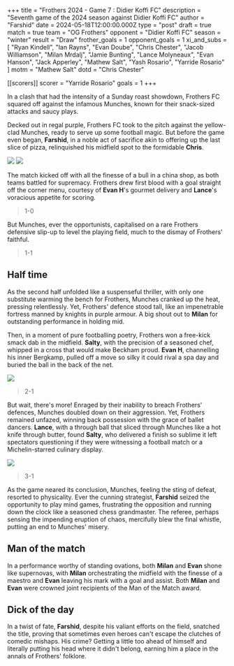 +++
title = "Frothers 2024 - Game 7 : Didier Koffi FC"
description = "Seventh game of the 2024 season against Didier Koffi FC"
author = "Farshid"
date = 2024-05-18T12:00:00.000Z
type = "post"
draft = true
match = true
team = "OG Frothers"
opponent = "Didier Koffi FC"
season = "winter"
result = "Draw"
frother_goals = 1
opponent_goals = 1
xi_and_subs = [
  "Ryan Kindell",
  "Ian Rayns",
  "Evan Doube",
  "Chris Chester",
  "Jacob Williamson",
  "Milan Mrdalj",
  "Jamie Bunting",
  "Lance Molyneaux",
  "Evan Hanson",
  "Jack Apperley",
  "Mathew Salt",
  "Yash Rosario",
  "Yarride Rosario"
]
motm = "Mathew Salt"
dotd = "Chris Chester"

[[scorers]]
scorer = "Yarride Rosario"
goals = 1
+++

In a clash that had the intensity of a Sunday roast showdown, Frothers FC squared off against the infamous Munches, known for their snack-sized attacks and saucy plays.

Decked out in regal purple, Frothers FC took to the pitch against the yellow-clad Munches, ready to serve up some football magic. But before the game even began, **Farshid**, in a noble act of sacrifice akin to offering up the last slice of pizza, relinquished his midfield spot to the formidable **Chris**.

![](https://media.giphy.com/media/v1.Y2lkPTc5MGI3NjExd2ExYXR2Z3pnNHQ3MjlpM2xobmg3bHoyaGM1OWE4cGZ6M252ZnZxcSZlcD12MV9pbnRlcm5hbF9naWZfYnlfaWQmY3Q9Zw/NvgGirQQNK2uk/giphy.gif)
![](https://media.giphy.com/media/v1.Y2lkPTc5MGI3NjExZmU4aHhsc3lxdng3dzN1YmNwaDExbnVqbmpkZ3RxZGp1bzRrZ2M1ayZlcD12MV9pbnRlcm5hbF9naWZfYnlfaWQmY3Q9Zw/ReA9i4JgN2DWo/giphy.gif)

The match kicked off with all the finesse of a bull in a china shop, as both teams battled for supremacy. Frothers drew first blood with a goal straight off the corner menu, courtesy of **Evan H**'s gourmet delivery and **Lance**'s voracious appetite for scoring.

> 1-0

But Munches, ever the opportunists, capitalised on a rare Frothers defensive slip-up to level the playing field, much to the dismay of Frothers' faithful.

> 1-1

## Half time

As the second half unfolded like a suspenseful thriller, with only one substitute warming the bench for Frothers, Munches cranked up the heat, pressing relentlessly. Yet, Frothers' defence stood tall, like an impenetrable fortress manned by knights in purple armour. A big shout out to **Milan** for outstanding performance in holding mid.

Then, in a moment of pure footballing poetry, Frothers won a free-kick smack dab in the midfield. **Salty**, with the precision of a seasoned chef, whipped in a cross that would make Beckham proud. **Evan H**, channelling his inner Bergkamp, pulled off a move so silky it could rival a spa day and buried the ball in the back of the net.

![](https://media.giphy.com/media/v1.Y2lkPTc5MGI3NjExemYycHYxemM0ajhyc2s2NHRsZWJ2ZmxudmEwaGlhaDUyenRuNWtoYyZlcD12MV9pbnRlcm5hbF9naWZfYnlfaWQmY3Q9Zw/3oKGzmCLGl17jJyJ2M/giphy.gif)

> 2-1

But wait, there's more! Enraged by their inability to breach Frothers' defences, Munches doubled down on their aggression. Yet, Frothers remained unfazed, winning back possession with the grace of ballet dancers. **Lance**, with a through ball that sliced through Munches like a hot knife through butter, found **Salty**, who delivered a finish so sublime it left spectators questioning if they were witnessing a football match or a Michelin-starred culinary display.

![](https://media.giphy.com/media/v1.Y2lkPTc5MGI3NjExOHVoMHViMnl5ZngweDA5MjBoOGM3eWN6cGt0OXVvbmd1aXk0ZGlyYyZlcD12MV9pbnRlcm5hbF9naWZfYnlfaWQmY3Q9Zw/l3vReWf7uh4kqtQmA/giphy.gif)

> 3-1

As the game neared its conclusion, Munches, feeling the sting of defeat, resorted to physicality. Ever the cunning strategist, **Farshid** seized the opportunity to play mind games, frustrating the opposition and running down the clock like a seasoned chess grandmaster. The referee, perhaps sensing the impending eruption of chaos, mercifully blew the final whistle, putting an end to Munches' misery.

## Man of the match

In a performance worthy of standing ovations, both **Milan** and **Evan** shone like supernovas, with **Milan** orchestrating the midfield with the finesse of a maestro and **Evan** leaving his mark with a goal and assist. Both **Milan** and **Evan** were crowned joint recipients of the Man of the Match award.

## Dick of the day

In a twist of fate, **Farshid**, despite his valiant efforts on the field, snatched the title, proving that sometimes even heroes can't escape the clutches of comedic mishaps. His crime? Getting a little too ahead of himself and literally putting his head where it didn't belong, earning him a place in the annals of Frothers' folklore.
